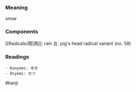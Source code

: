 ### Meaning

snow

### Components

[[Radicals/雨|雨]]: rain 彑: pig's head radical variant (no. 58)

### Readings

```
- Kunyomi: ゆき
- Onyomi: セツ
```

#kanji